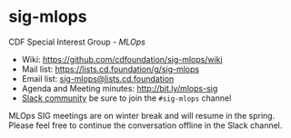 # sig-mlops

CDF Special Interest Group - *MLOps*

- Wiki: https://github.com/cdfoundation/sig-mlops/wiki
- Mail list: https://lists.cd.foundation/g/sig-mlops 
- Email list: sig-mlops@lists.cd.foundation
- Agenda and Meeting minutes: http://bit.ly/mlops-sig
- [Slack community](https://join.slack.com/t/cdeliveryfdn/shared_invite/zt-nwc0jjd0-G65oEpv5ynFfPD5oOX5Ogg) be sure to join the `#sig-mlops` channel

MLOps SIG meetings are on winter break and will resume in the spring. Please feel free to continue the conversation offline in the Slack channel.

<!-- For USA, the MLOps SIG meets every other week at 9:30 AM Pacific, on Thursdays 

-- [Zoom Meeting Link](https://zoom.us/j/888870104)

Calendar invite: https://zoom.us/meeting/tZwlf-6orzsubcRZxykyjaEa3v90b2nOlA/ics?icsToken=98tyKuGgpjMtGtWVtF3tRaovW9ribOHyl3NNmJlFhRT8CSF2Y1Dgb7JAYLxQHPmB

OR

For APAC / Oceania, the MLOps SIG meets every four weeks on Thursdays, at 10:00 UTC, commencing 25th Feb 2021 (*See your timezone [here](https://time.is/1000_in_UTC)*)

 [Zoom Meeting Link](https://zoom.us/j/95182588714?pwd=UVVUbVFHZWtDQytvNnJ3S3RUL09HQT09)

 [CDF Public Calendar - Google](https://calendar.google.com/calendar/embed?src=linuxfoundation.org_mhf0kmgedn67ihni8r129avp24%40group.calendar.google.com&ctz=Europe%2FLondon)

 [CDF Public Calendar - ICS version](https://calendar.google.com/calendar/ical/linuxfoundation.org_mhf0kmgedn67ihni8r129avp24%40group.calendar.google.com/public/basic.ics)
-->
